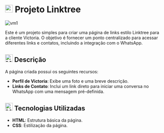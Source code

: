 # <img src="https://raw.githubusercontent.com/Tarikul-Islam-Anik/Animated-Fluent-Emojis/master/Emojis/Objects/Link.png" alt="Link" width="25" height="25" /> Projeto Linktree
![vm1](https://github.com/user-attachments/assets/256f22c7-9b59-4a31-9f25-ac6e3df85b6f)


Este é um projeto simples para criar uma página de links estilo Linktree para a cliente Victoria. O objetivo é fornecer um ponto centralizado para acessar diferentes links e contatos, incluindo a integração com o WhatsApp.

## <img src="https://raw.githubusercontent.com/Tarikul-Islam-Anik/Animated-Fluent-Emojis/master/Emojis/Objects/Memo.png" alt="Memo" width="25" height="25" /> Descrição

A página criada possui os seguintes recursos:
- **Perfil de Victoria**: Exibe uma foto e uma breve descrição.
- **Links de Contato**: Inclui um link direto para iniciar uma conversa no WhatsApp com uma mensagem pré-definida.

## <img src="https://raw.githubusercontent.com/Tarikul-Islam-Anik/Animated-Fluent-Emojis/master/Emojis/Objects/Microscope.png" alt="Microscope" width="25" height="25" /> Tecnologias Utilizadas

- **HTML**: Estrutura básica da página.
- **CSS**: Estilização da página.
